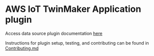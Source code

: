 # AWS IoT TwinMaker Application plugin

Access data source plugin documentation [here](https://grafana.com/docs/plugins/grafana-iot-twinmaker-app/latest/)

Instructions for plugin setup, testing, and contributing can be found in [Contributing.md](https://github.com/grafana/grafana-iot-twinmaker-app/blob/main/CONTRIBUTING.md)